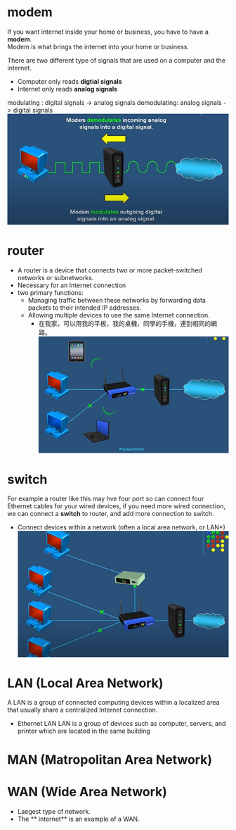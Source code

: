 # modem
If you want internet inside your home or business, you have to have a **modem**.  
Modem is what brings the internet into your home or business.

There are two different type of signals that are used on a computer and the internet.
- Computer only reads **digtial signals**
- Internet only reads **analog signals**

modulating  : digital signals -> analog signals 
demodulating: analog signals -> digital signals  
![圖片0](./signal.jpg)

# router 
- A router is a device that connects two or more packet-switched networks or subnetworks.
- Necessary for an Internet connection
- two primary functions:
   - Managing traffic between these networks by forwarding data packets to their intended IP addresses.
   - Allowing multiple devices to use the same Internet connection.
      - 在我家，可以用我的平板，我的桌機，同學的手機，連到相同的網路。
![圖片02](./router.jpg)

# switch
For example a router like this may hve four port so can connect four Ethernet cables for your wired devices,
if you need more wired connection, we can connect a **switch** to router, and add more connection to switch.

- Connect devices within a network (often a local area network, or LAN*)
![圖片03](./switch.jpg)

# LAN (Local Area Network)
A LAN is a group of connected computing devices within a localized area that usually share a centralized Internet connection.

- Ethernet LAN
LAN is a group of devices such as computer, servers, and printer which are located in the same building
# MAN (Matropolitan Area Network)
# WAN (Wide Area Network)
- Laegest type of network.  
- The ** internet** is an example of a WAN.
